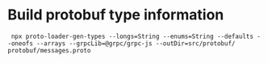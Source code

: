 # Build protobuf type information

```
 npx proto-loader-gen-types --longs=String --enums=String --defaults --oneofs --arrays --grpcLib=@grpc/grpc-js --outDir=src/protobuf/ protobuf/messages.proto
```
